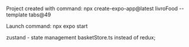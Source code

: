 Project created with command:
npx create-expo-app@latest livroFood --template tabs@49

Launch command:
npx expo start

zustand - state management basketStore.ts instead of redux;
